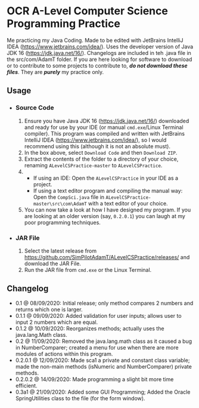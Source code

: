 # OCR A-Level Computer Science Programming Practice
Me practicing my Java Coding. Made to be edited with JetBrains IntelliJ IDEA (https://www.jetbrains.com/idea/).  Uses the developer version of Java JDK 16 (https://jdk.java.net/16/). Changelogs are included in teh .java file in the src/com/AdamT folder. If you are here looking for software to download or to contribute to some projects to contribute to,  _**do not download these files**_. They are _**purely**_ my practice only.
## Usage
* ### Source Code
	1. Ensure you have Java JDK 16 (https://jdk.java.net/16/) downloaded and ready for use by your IDE (or manual `cmd.exe`/Linux Terminal compiler). This program was compiled and written with JetBrains IntelliJ IDEA (https://www.jetbrains.com/idea/), so I would recommend using this (although it is not an absolute must).
	2. In the box above, select `Download Code` and then `Download ZIP`.
	3. Extract the contents of the folder to a directory of your choice, renaming `ALevelCSPractice-master` to `ALevelCSPractice`.
	4. 
		* If using an IDE: Open the `ALevelCSPractice` in your IDE as a project.
		* If using a text editor program and compiling the manual way: Open the `CompSci.java` file in `ALevelCSPractice-master\src\com\AdamT` with a text editor of your choice.
	5. You can now take a look at how I have designed my program. If you are looking at an older version (say, `0.2.0.1`) you can laugh at my poor programming techniques.
* ### JAR File
	1. Select the latest release from https://github.com/SimPilotAdamT/ALevelCSPractice/releases/ and download the JAR File.
	2. Run the JAR file from `cmd.exe` or the Linux Terminal.
## Changelog
* 0.1 @ 08/09/2020: Initial release; only method compares 2 numbers and returns which one is larger.<br>
* 0.1.1 @ 09/09/2020: Added validation for user inputs; allows user to input 2 numbers which are equal.<br>
* 0.1.2 @ 10/09/2020: Reorganizes methods; actually uses the java.lang.Math class.<br>
* 0.2 @ 11/09/2020: Removed the java.lang.math class as it caused a bug in NumberComparer; created a menu for use when there are more modules of actions within this program.<br>
* 0.2.0.1 @ 12/09/2020: Made sca1 a private and constant class variable; made the non-main methods (isNumeric and NumberComparer) private methods.<br>
* 0.2.0.2 @ 14/09/2020: Made programming a slight bit more time efficient.<br>
* 0.3a1 @ 21/09/2020: Added some GUI Programming; Added the Oracle SpringUtilities class to the file (for the form window).<br>
